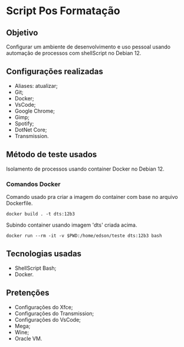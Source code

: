 # Script Pos Formatação

## Objetivo
Configurar um ambiente de desenvolvimento e uso pessoal usando automação de processos com shellScript no Debian 12.

## Configurações realizadas
 * Aliases: atualizar;
 * Git;
 * Docker;
 * VsCode;
 * Google Chrome;
 * Gimp;
 * Spotify;
 * DotNet Core;
 * Transmission.

## Método de teste usados
Isolamento de processos usando container Docker no Debian 12.

### Comandos Docker
Comando usado pra criar a imagem do container com base no arquivo Dockerfile.
```
docker build . -t dts:12b3
```
Subindo container usando imagem 'dts' criada acima.
```
docker run --rm -it -v $PWD:/home/edson/teste dts:12b3 bash
```

## Tecnologias usadas
 * ShellScript Bash;
 * Docker.

## Pretenções
 * Configurações do Xfce;
 * Configurações do Transmission;
 * Configurações do VsCode;
 * Mega;
 * Wine;
 * Oracle VM.